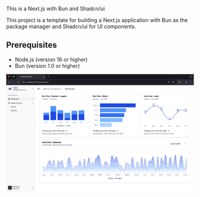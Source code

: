 This is a Next.js with Bun and Shadcn/ui

This project is a template for building a Next.js application with Bun as the package manager and Shadcn/ui for UI components.

## Prerequisites

- Node.js (version 16 or higher)
- Bun (version 1.0 or higher)

<img src="https://github.com/phonsing-Hub/shadcn-ui/blob/main/public/Shadcn-UI.png" alt="Image"/>
